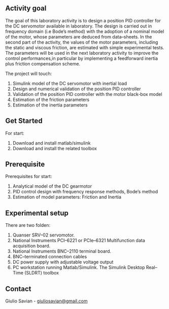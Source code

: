 

<!-- INTRO OF THE PROJECT -->
## Activity goal

The goal of this laboratory activity is to design a position PID controller for the DC servomotor available in laboratory. The design is carried out in frequency domain (i.e Bode’s method) with the adoption of a nominal model of the motor, whose parameters are deduced from data–sheets. In the second part of the activity, the values of the motor parameters, including the static and viscous friction, are estimated with simple experimental tests. The parameters will be used in the next laboratory activity to improve the control performances,in particular by implementing a feedforward inertia plus friction compensation scheme.

The project will touch:
1. Simulink model of the DC servomotor with inertial load
2. Design and numerical validation of the position PID controller
3. Validation of the position PID controller with the motor black-box model
4. Estimation of the friction parameters
5. Estimation of the inertia parameters

<!-- Get started -->
## Get Started

For start:
1. Download and install matlab/simulink
2. Download and install the related toolbox

## Prerequisite

Prerequisites for start:
1. Analytical model of the DC gearmotor
2. PID control design with frequency response methods, Bode’s method
3. Estimation of model parameters: Friction and Inertia


## Experimental setup

There are two folden:
1. Quanser SRV–02 servomotor.
2. National Instruments PCI–6221 or PCIe–6321 Multifunction data acquisition board.
3. National Instruments BNC–2110 terminal board.
4. BNC–terminated connection cables
5. DC power supply with adjustable voltage output
6. PC workstation running Matlab/Simulink. The Simulink Desktop Real–Time (SLDRT)
toolbox



## Contact

Giulio Savian  - giuliosavian@gmail.com

<!--Project Link: [https://github.com/your_username/repo_name](https://github.com/your_username/repo_name)-->

